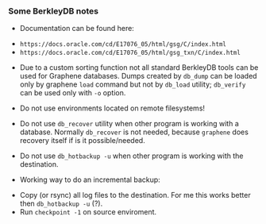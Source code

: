 ### Some BerkleyDB notes

* Documentation can be found here:
 - `https://docs.oracle.com/cd/E17076_05/html/gsg/C/index.html`
 - `https://docs.oracle.com/cd/E17076_05/html/gsg_txn/C/index.html`

* Due to a custom sorting function not all standard BerkleyDB tools can
  be used for Graphene databases. Dumps created by `db_dump` can
  be loaded only by graphene `load` command but not by `db_load` utility;
  `db_verify` can be used only with `-o` option.

* Do not use environments located on remote filesystems!

* Do not use `db_recover` utility when other program is working with a database.
  Normally `db_recover` is not needed, because `graphene` does recovery itself
  if is it possible/needed.

* Do not use `db_hotbackup -u` when other program is working with the destination.

* Working way to do an incremental backup:
- Copy (or rsync) all log files to the destination.
  For me this works better then `db_hotbackup -u` (?).
- Run `checkpoint -1` on source enviroment.

